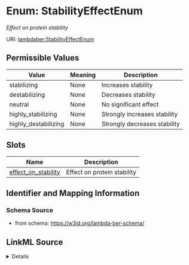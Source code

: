 # Enum: StabilityEffectEnum 




_Effect on protein stability_



URI: [lambdaber:StabilityEffectEnum](https://w3id.org/lambda-ber-schema/StabilityEffectEnum)

## Permissible Values

| Value | Meaning | Description |
| --- | --- | --- |
| stabilizing | None | Increases stability |
| destabilizing | None | Decreases stability |
| neutral | None | No significant effect |
| highly_stabilizing | None | Strongly increases stability |
| highly_destabilizing | None | Strongly decreases stability |




## Slots

| Name | Description |
| ---  | --- |
| [effect_on_stability](effect_on_stability.md) | Effect on protein stability |





## Identifier and Mapping Information






### Schema Source


* from schema: https://w3id.org/lambda-ber-schema/






## LinkML Source

<details>
```yaml
name: StabilityEffectEnum
description: Effect on protein stability
from_schema: https://w3id.org/lambda-ber-schema/
rank: 1000
permissible_values:
  stabilizing:
    text: stabilizing
    description: Increases stability
  destabilizing:
    text: destabilizing
    description: Decreases stability
  neutral:
    text: neutral
    description: No significant effect
  highly_stabilizing:
    text: highly_stabilizing
    description: Strongly increases stability
  highly_destabilizing:
    text: highly_destabilizing
    description: Strongly decreases stability

```
</details>